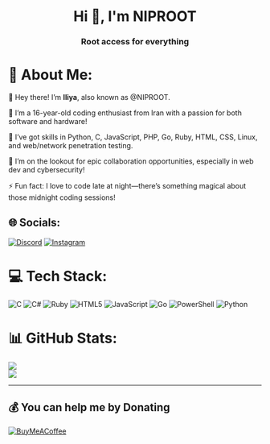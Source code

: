 <h1 align="center">Hi 👋, I'm NIPROOT</h1>
<h3 align="center">Root access for everything</h3>


# 💫 About Me:
👋 Hey there! I’m **Iliya**, also known as @NIPROOT.

👀 I’m a 16-year-old coding enthusiast from Iran with a passion for both software and hardware!

🌱 I’ve got skills in Python, C, JavaScript, PHP, Go, Ruby, HTML, CSS, Linux, and web/network penetration testing. 

💞️ I’m on the lookout for epic collaboration opportunities, especially in web dev and cybersecurity!

⚡ Fun fact: I love to code late at night—there’s something magical about those midnight coding sessions!


## 🌐 Socials:





[![Discord](https://img.shields.io/badge/Discord-%237289DA.svg?logo=discord&logoColor=white)]() [![Instagram](https://img.shields.io/badge/Instagram-%23E4405F.svg?logo=Instagram&logoColor=white)]() 













# 💻 Tech Stack:
![C](https://img.shields.io/badge/c-%2300599C.svg?style=plastic&logo=c&logoColor=white) ![C#](https://img.shields.io/badge/c%23-%23239120.svg?style=plastic&logo=csharp&logoColor=white) ![Ruby](https://img.shields.io/badge/ruby-%23CC342D.svg?style=plastic&logo=ruby&logoColor=white) ![HTML5](https://img.shields.io/badge/html5-%23E34F26.svg?style=plastic&logo=html5&logoColor=white) ![JavaScript](https://img.shields.io/badge/javascript-%23323330.svg?style=plastic&logo=javascript&logoColor=%23F7DF1E) ![Go](https://img.shields.io/badge/go-%2300ADD8.svg?style=plastic&logo=go&logoColor=white) ![PowerShell](https://img.shields.io/badge/PowerShell-%235391FE.svg?style=plastic&logo=powershell&logoColor=white) ![Python](https://img.shields.io/badge/python-3670A0?style=plastic&logo=python&logoColor=ffdd54)







# 📊 GitHub Stats:
![](https://github-readme-stats.vercel.app/api?username=NIPROOT&theme=material-palenight&hide_border=false&include_all_commits=false&count_private=false)<br/>![](https://github-readme-stats.vercel.app/api/top-langs/?username=NIPROOT&theme=material-palenight&hide_border=false&include_all_commits=false&count_private=false&layout=compact)






---



  


  ## 💰 You can help me by Donating
  [![BuyMeACoffee](https://img.shields.io/badge/Buy%20Me%20a%20Coffee-ffdd00?style=for-the-badge&logo=buy-me-a-coffee&logoColor=black)](https://buymeacoffee.com/NIPROOT) 

  

